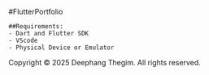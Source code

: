 #FlutterPortfolio

```
##Requirements:
- Dart and Flutter SDK
- VScode
- Physical Device or Emulator

```
Copyright © 2025 Deephang Thegim. All rights reserved.